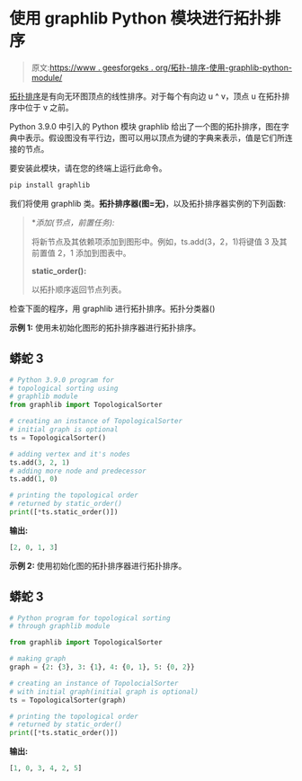 # 使用 graphlib Python 模块进行拓扑排序

> 原文:[https://www . geesforgeks . org/拓扑-排序-使用-graphlib-python-module/](https://www.geeksforgeeks.org/topological-sorting-using-graphlib-python-module/)

[拓扑排序](https://www.geeksforgeeks.org/topological-sorting/)是有向无环图顶点的线性排序。对于每个有向边 u ^ v，顶点 u 在拓扑排序中位于 v 之前。

Python 3.9.0 中引入的 Python 模块 graphlib 给出了一个图的拓扑排序，图在字典中表示。假设图没有平行边，图可以用以顶点为键的字典来表示，值是它们所连接的节点。

要安装此模块，请在您的终端上运行此命令。

```py
pip install graphlib
```

我们将使用 graphlib 类。**拓扑排序器(图=无)**，以及拓扑排序器实例的下列函数:

> **添加(节点，*前置任务):**
> 
> 将新节点及其依赖项添加到图形中。例如，ts.add(3，2，1)将键值 3 及其前置值 2，1 添加到图表中。
> 
> **static_order():**
> 
> 以拓扑顺序返回节点列表。

检查下面的程序，用 graphlib 进行拓扑排序。拓扑分类器()

**示例 1:** 使用未初始化图形的拓扑排序器进行拓扑排序。

## 蟒蛇 3

```py
# Python 3.9.0 program for
# topological sorting using
# graphlib module
from graphlib import TopologicalSorter

# creating an instance of TopologicalSorter
# initial graph is optional
ts = TopologicalSorter()

# adding vertex and it's nodes
ts.add(3, 2, 1)
# adding more node and predecessor
ts.add(1, 0)

# printing the topological order
# returned by static_order()
print([*ts.static_order()])
```

**输出:**

```py
[2, 0, 1, 3]
```

**示例 2:** 使用初始化图的拓扑排序器进行拓扑排序。

## 蟒蛇 3

```py
# Python program for topological sorting
# through graphlib module

from graphlib import TopologicalSorter

# making graph
graph = {2: {3}, 3: {1}, 4: {0, 1}, 5: {0, 2}}

# creating an instance of TopolocialSorter
# with initial graph(initial graph is optional)
ts = TopologicalSorter(graph)

# printing the topological order
# returned by static_order()
print([*ts.static_order()])
```

**输出:**

```py
[1, 0, 3, 4, 2, 5]
```